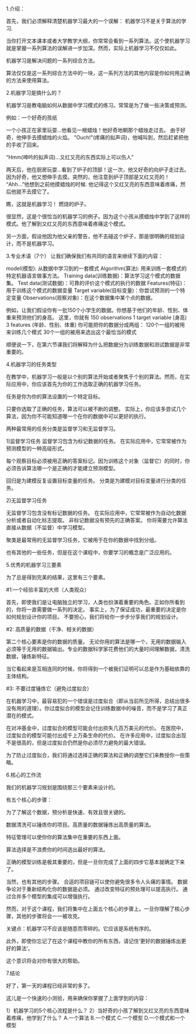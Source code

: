 1.介绍：

首先，我们必须解释清楚机器学习最大的一个误解：
机器学习不是关于算法的学习.

当你打开文本课本或者大学教学大纲，你常常会看到一系列算法。这个使机器学习就是掌握一系列算法的误解进一步加深。然而，实际上机器学习不仅仅如此。

机器学习是解决问题的一系列综合方法。

算法仅仅是这一系列综合方法中的一块，这一系列方法的其他内容是你如何用正确的方法来使用算法。

2.机器学习是搞什么的？

机器学习是教电脑如何从数据中学习模式的练习。常常是为了做一些决策或预测。

例如：一个好奇的孩纸

一个小孩正在家里玩耍...他看见一根蜡烛！他好奇地朝那个蜡烛走过去。
由于好奇，他伸手去摸蜡烛的火焰。
"Ouch!"(疼痛的拟声词)，他喊叫到，然后赶紧把他的手收了回来。

“Hmm(呻吟的拟声词)...又红又亮的东西实际上可以伤人”

两天后，他在厨房玩耍...看到了炉子的顶部！这一次，他又好奇的向炉子走过去。
因为好奇，他又想伸手去摸。突然的，他注意到炉子顶部是又红又亮的！
“Ahh...”他想到之前他摸蜡烛的时候.
他记得这个又红又亮的东西意味着疼痛，然后他就不去摸它了。

瞧，这就是机器学习！
燃烧的炉子。

很显然，这是个很恰当的机器学习的例子。因为这个小孩从摸蜡烛中学到了这样的模式。他了解到又红又亮的东西意味着疼痛这个模式。

另一方面，假设他因为他父亲的警告，他不去碰这个炉子，那是很明确的规划设计，而不是机器学习。

3.专业术语（7个）
让我们确保我们有共同的语言来继续下面的内容：

model(模型): 从数据中学习到的一套模式
Algorithm(算法): 用来训练一套模式的特定机器语言做事方法。
Training data(训练数据)：算法学习这个模式的数据集。
Test data(测试数据)：可靠的评价这个模式的执行的数据
Features(特征)：用于训练这个模式的数据变量
Target variable(目标变量)：你尝试预测的一个特定变量
Observations(观察对象)：在这个数据集中某个点的数据。

例如，让我们假设你有一批150个小学生的数据。你想基于他们的年龄、性别、体重来预测他们的身高。
这里，你就有 
150 observations
1 target variable (身高)
3 features (年龄、性别、体重)
你可能把你的数据分成两组：
120个一组的被用来训练几个模式
30个一组的被用来选出这个最恰当的模式

顺便说一下，在第六节课我们将解释为什么把数据分为训练数据和测试数据是非常重要的。

4.机器学习的任务类型

在教学中，机器学习一般是以个别的算法开始或者聚焦于个别的算法。然而，在实际应用中，你应该首先为你的工作选取正确的机器学习任务。

任务是你为你的算法设置的一个特定目标。

只要你选取了正确的任务，算法可以被不断的调整。
实际上，你应该多尝试几个算法，因为你不可能知道哪一个在你的数据中可以更好的执行。

两种最常用的任务分类是监督学习和无监督学习。

1)监督学习任务
监督学习包含为标记数据的任务。
在实际应用中，它常常被作为预测模型的一种高级形式。

每个观察目标必须被用正确的答案标记。因为训练这个对象（监督它）的同时，你必须告诉算法哪一个是正确的才能建立预测模型。

回归是为建模反复设置目标变量的任务。
分类是为建模对目标变量进行分类的任务。

2)无监督学习任务

无监督学习包含没有标记数据的任务。
在实际应用中，它常常被作为自动化数据分析或者自动化标志提取。
非标记数据没有预先的正确答案。
你将需要允许算法直接从数据（不监督）中学习模型。

聚类是最常用的无监督学习任务，它被用于在你的数据中找到分组。

也有其他的一些任务，但是在这个课程中，你要学习的概念是广泛应用的。

5.优秀的机器学习三要素

为了总是得到完美的结果，这里有三个要素。

#1:一个经验丰富的大师（人类观众）

首先，即使我们是让电脑独立的学习，人类也扮演着重要的角色。正如你所看到的，你将一直需要做一系列的决定。
事实上，为了保证成功，最重要的决定是你如何规划设计你的项目。
不要担心，我们将给你一步步分享我们的规划设计。

#2: 高质量的数据（干净、相关的数据）

第二个核心要素是你的数据的质量。
无论你用的算法是哪一个，无用的数据输入必须等于无用的数据输出。专业的数据科学家花费他们的大量时间理解数据，清洗数据，锤炼新特征。

当它看起来是互相连同的时候，你将得到一个被我们证明可以总是作为基础依靠的主体结构。

#3: 不要过度锤炼它（避免过度拟合）

在机器学习中，最容易犯的一个错误是过度拟合（即从当前所见所得，总结出很多没有用的道理）。你过度拟合的模型会记住训练数据中的噪音，而不是学习了真正潜在的模式。

在对冲基金中，过度拟合的模型可能会付出损失几百万美元的代价。
在医院中，过度拟合的模型可能付出成千上万条生命的代价。
在许多应用中，过度拟合出现不是很高的，但是过度拟合仍然是你必须尽力避免的最大错误。

为了防止过度拟合，我们将通过选择正确的算法和正确的调整它们来教授你一些策略。

6.核心的工作流

我们的机器学习规划是围绕那三个要素来设计的。

有五个核心的步骤：

  为了了解这个数据，预分析是快速、有效且很关键的。

  数据清洗可以锤炼你的项目。高质量的数据锤炼出高质量的算法。

  特征管理可以使你你的算法集中在重要的东西上面。

  算法选择是不浪费你的时间选出最好的算法。

  正确的模型训练是极其重要的，但是一旦你完成了上面的四步它基本就确定下来了。

当然，也有其他的步骤。
合适的项目链可以使你避免很多令人头痛的事情。
数据争论对于重新结构化你的数据是必须。
通过改变特征的预处理可以提高执行。
通过合并多个模型的集成可以增强执行。

然而，对于这个课程，我们将集中在上面五个核心的步骤上。一旦你理解了核心步骤，其他的步骤将会一一被攻克。

关键点：机器学习不应该是随意而零碎的。它应该是系统有序的。

此外，即使你忘记了在这个课程中教你的所有东西，请记住‘更好的数据锤炼出更好的算法’。

这个意识将会对你有很大的帮助。

7.结论

好了，第一天的课程已经非常的多了。

这儿是一个快速的小测验，用来确保你掌握了上面学到的内容：

1）机器学习的5个核心流程是什么？
2）当好奇的小孩了解到又红又亮的东西意味着疼痛，他学到了什么？
  A.一个算法
  B.一个模式
  C.一个模型
  D.一个模式和一个模型
